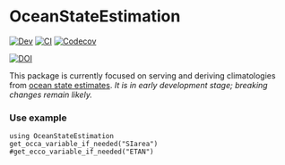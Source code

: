 # OceanStateEstimation

[![Dev](https://img.shields.io/badge/docs-dev-blue.svg)](https://gaelforget.github.io/OceanStateEstimation.jl/dev)
[![CI](https://github.com/gaelforget/OceanStateEstimation.jl/actions/workflows/ci.yml/badge.svg)](https://github.com/gaelforget/OceanStateEstimation.jl/actions/workflows/ci.yml)
[![Codecov](https://codecov.io/gh/gaelforget/OceanStateEstimation.jl/branch/master/graph/badge.svg)](https://codecov.io/gh/gaelforget/OceanStateEstimation.jl)

[![DOI](https://zenodo.org/badge/260376633.svg)](https://zenodo.org/badge/latestdoi/260376633)

This package is currently focused on serving and deriving climatologies from [ocean state estimates](http://dx.doi.org/10.5194/gmd-8-3071-2015). _It is in early development stage; breaking changes remain likely._

### Use example

```
using OceanStateEstimation
get_occa_variable_if_needed("SIarea")
#get_ecco_variable_if_needed("ETAN")
```

